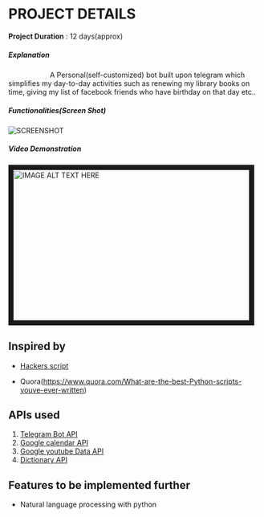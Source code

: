 PROJECT DETAILS
===============
**Project Duration** : 12 days(approx)  
##### Explanation  
   <p>&nbsp;&nbsp;&nbsp;&nbsp;&nbsp;&nbsp;&nbsp;&nbsp;&nbsp;&nbsp;&nbsp;&nbsp;&nbsp;&nbsp;&nbsp;&nbsp;&nbsp;&nbsp;&nbsp;&nbsp;&nbsp;A Personal(self-customized) bot built upon telegram which simplifies my day-to-day activities such as renewing my library books on time, giving my list of facebook friends who have birthday on that day etc.. </p>


##### Functionalities(Screen Shot)
![SCREENSHOT](http://s33.postimg.org/596mj45dr/tele_bot_img.png)

##### Video Demonstration
<a href="https://youtu.be/zTJ1JtZPuAA" target="_blank"><img src="https://i.ytimg.com/vi/zTJ1JtZPuAA/maxresdefault.jpg" 
alt="IMAGE ALT TEXT HERE" width="470" height="300" border="10" /></a>

## Inspired by
* [Hackers script](https://github.com/NARKOZ/hacker-scripts)
+ Quora(https://www.quora.com/What-are-the-best-Python-scripts-youve-ever-written)


## APIs used
1. [Telegram Bot API](https://core.telegram.org/bots/api)
2. [Google calendar API](https://developers.google.com/google-apps/calendar/)
3. [Google youtube Data API](https://developers.google.com/youtube/v3/)
4. [Dictionary API](http://developer.wordnik.com/docs.html#!/word)

## Features to be implemented further
* Natural language processing with python